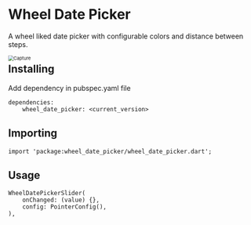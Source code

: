 # Wheel Date Picker

A wheel liked date picker with configurable colors and distance between steps.

<img align="left" src="C:\Users\stack\StudioProjects\wheel_date_picker\Capture.PNG" alt="Capture" style="zoom: 67%;" />

## Installing

Add dependency in pubspec.yaml file

```
dependencies:
	wheel_date_picker: <current_version>
```



## Importing

```
import 'package:wheel_date_picker/wheel_date_picker.dart';
```



## Usage

```
WheelDatePickerSlider(
	onChanged: (value) {},
    config: PointerConfig(),
),
```
